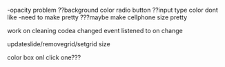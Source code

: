 <!-- to do -->
-opacity problem
??background color radio button
??input type color dont like
-need to make pretty
???maybe make cellphone size pretty

<!-- Current Updtate -->
work on cleaning codea
changed event listened to on change

<!-- do I have to many functions -->
updateslide/removegrid/setgrid size

color box onl click one???